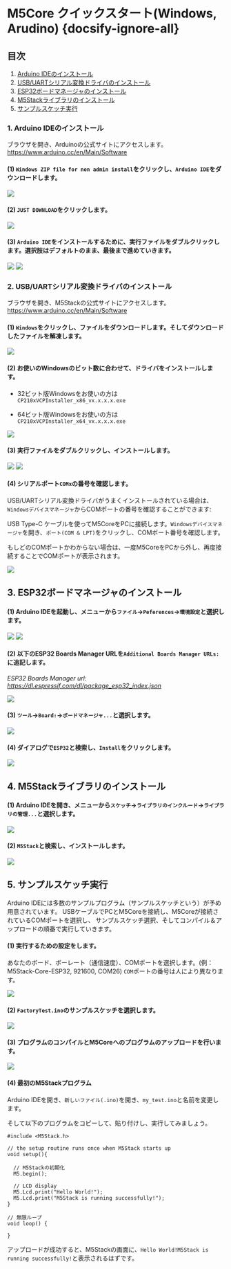 ﻿# M5Core クイックスタート(Windows, Arudino) {docsify-ignore-all}

## 目次

1. [Arduino IDEのインストール](#_1-Arduino-IDEのインストール)
2. [USB/UARTシリアル変換ドライバのインストール](#_2-USBUARTシリアル変換ドライバのインストール)
3. [ESP32ボードマネージャのインストール](#_3-ESP32ボードマネージャのインストール)
4. [M5Stackライブラリのインストール](#_4-M5Stackライブラリのインストール)
5. [サンプルスケッチ実行](#_5-サンプルスケッチ実行)

### 1. Arduino IDEのインストール

ブラウザを開き、Arduinoの公式サイトにアクセスします。  https://www.arduino.cc/en/Main/Software

#### (1) `Windows ZIP file for non admin install`をクリックし、`Arduino IDE`をダウンロードします。

<img src="assets/img/getting_started_pics/m5stack_core/get_started_with_arduino_m5core/windows/arduino_cc_package.png">

#### (2) `JUST DOWNLOAD`をクリックします。

<img src="assets/img/getting_started_pics/m5stack_core/get_started_with_arduino_m5core/windows/arduino_cc_package_02.png">

#### (3) `Arduino IDE`をインストールするために、実行ファイルをダブルクリックします。選択肢はデフォルトのまま、最後まで進めていきます。

<img src="assets/img/getting_started_pics/m5stack_core/get_started_with_arduino_m5core/windows/select_arduino_install_path.png">

<img src="assets/img/getting_started_pics/m5stack_core/get_started_with_arduino_m5core/windows/install_arduino_2.png">

### 2. USB/UARTシリアル変換ドライバのインストール

ブラウザを開き、M5Stackの公式サイトにアクセスします。  https://www.arduino.cc/en/Main/Software

#### (1) `Windows`をクリックし、ファイルをダウンロードします。そしてダウンロードしたファイルを解凍します。

<img src="assets/img/getting_started_pics/m5stack_core/get_started_with_arduino_m5core/windows/download_usb_driver_win_01.png">

#### (2) お使いのWindowsのビット数に合わせて、ドライバをインストールします。

* 32ビット版Windowsをお使いの方は `CP210xVCPInstaller_x86_vx.x.x.x.exe`

* 64ビット版Windowsをお使いの方は `CP210xVCPInstaller_x64_vx.x.x.x.exe`

<img src="assets/img/getting_started_pics/establish_serial_connection/windows_install_usb_driver01.png">

#### (3) 実行ファイルをダブルクリックし、インストールします。

<img src="assets/img/getting_started_pics/establish_serial_connection/windows_install_usb_driver02.png">

<img src="assets/img/getting_started_pics/establish_serial_connection/windows_install_usb_driver03.png">

#### (4) シリアルポート`COMx`の番号を確認します。

USB/UARTシリアル変換ドライバがうまくインストールされている場合は、`Windowsデバイスマネージャ`からCOMポートの番号を確認することができます:

USB Type-C ケーブルを使ってM5CoreをPCに接続します。`Windowsデバイスマネージャ`を開き、`ポート(COM & LPT)`をクリックし、COMポート番号を確認します。

もしどのCOMポートかわからない場合は、一度M5CoreをPCから外し、再度接続することでCOMポートが表示されます。

<img src="assets/img/getting_started_pics/m5stack_core/get_started_with_arduino_m5core/windows/check_serial_port_01.png">

## 3. ESP32ボードマネージャのインストール

#### (1) Arduino IDEを起動し、メニューから`ファイル`->`Peferences`->`環境設定`と選択します。

<img src="assets/img/getting_started_pics/m5stack_core/get_started_with_arduino_m5core/windows/quick_start_arduino_win_01.png">

<img src="assets/img/getting_started_pics/m5stack_core/get_started_with_arduino_m5core/windows/quick_start_arduino_win_02.png">

#### (2) 以下のESP32 Boards Manager URLを`Additional Boards Manager URLs:`に追記します。

*ESP32 Boards Manager url: https://dl.espressif.com/dl/package_esp32_index.json*

<img src="assets/img/getting_started_pics/m5stack_core/get_started_with_arduino_m5core/windows/quick_start_arduino_win_03.png">

#### (3) `ツール`->`Board:`->`ボードマネージャ...`と選択します。

<img src="assets/img/getting_started_pics/m5stack_core/get_started_with_arduino_m5core/windows/quick_start_arduino_win_04.png">

#### (4) ダイアログで`ESP32`と検索し、`Install`をクリックします。

<img src="assets/img/getting_started_pics/m5stack_core/get_started_with_arduino_m5core/windows/quick_start_arduino_win_05.png">

## 4. M5Stackライブラリのインストール

#### (1) Arduino IDEを開き、メニューから`スケッチ`->`ライブラリのインクルード`->`ライブラリの管理...`と選択します。

<img src="assets/img/getting_started_pics/m5stack_core/get_started_with_arduino_m5core/windows/install_m5stack_lib_01.png">

#### (2) `M5Stack`と検索し、インストールします。

<img src="assets/img/getting_started_pics/m5stack_core/get_started_with_arduino_m5core/windows/install_m5stack_lib_02.png">

## 5. サンプルスケッチ実行

Arduino IDEには多数のサンプルプログラム（サンプルスケッチという）が予め用意されています。
USBケーブルでPCとM5Coreを接続し、M5Coreが接続されているCOMポートを選択し、
サンプルスケッチ選択、そしてコンパイル＆アップロードの順番で実行していきます。

#### (1) 実行するための設定をします。

あなたのボード、ボーレート（通信速度）、COMポートを選択します。(例：M5Stack-Core-ESP32, 921600, COM26) `COM`ポートの番号は人により異なります。

<img src="assets/img/getting_started_pics/m5stack_core/get_started_with_arduino_m5core/windows/select_board_baudrate_serial_port.png">

#### (2) `FactoryTest.ino`のサンプルスケッチを選択します。

<img src="assets/img/getting_started_pics/m5stack_core/get_started_with_arduino_m5core/windows/select_an_example.png">

#### (3) プログラムのコンパイルとM5Coreへのプログラムのアップロードを行います。

<img src="assets/img/getting_started_pics/m5stack_core/get_started_with_arduino_m5core/windows/arduino_upload.png">

#### (4) 最初のM5Stackプログラム

Arduino IDEを開き、`新しいファイル(.ino)`を開き、`my_test.ino`と名前を変更します。

そして以下のプログラムをコピーして、貼り付けし、実行してみましょう。

```arduino
#include <M5Stack.h>

// the setup routine runs once when M5Stack starts up
void setup(){

  // M5Stackの初期化
  M5.begin();

  // LCD display
  M5.Lcd.print("Hello World!");
  M5.Lcd.print("M5Stack is running successfully!");
}

// 無限ループ
void loop() {

}
```

アップロードが成功すると、M5Stackの画面に、`Hello World!M5Stack is running successfully!`と表示されるはずです。